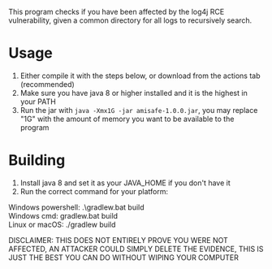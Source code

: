 This program checks if you have been affected by the log4j RCE vulnerability, given a common directory for all logs to recursively search.  

# Usage  
1. Either compile it with the steps below, or download from the actions tab (recommended) 
2. Make sure you have java 8 or higher installed and it is the highest in your PATH  
3. Run the jar with `java -Xmx1G -jar amisafe-1.0.0.jar`, you may replace "1G" with the amount of memory you want to be available to the program  

# Building
1. Install java 8 and set it as your JAVA_HOME if you don't have it
2. Run the correct command for your platform:  

Windows powershell: .\gradlew.bat build  
Windows cmd: gradlew.bat build  
Linux or macOS: ./gradlew build  


DISCLAIMER: THIS DOES NOT ENTIRELY PROVE YOU WERE NOT AFFECTED, AN ATTACKER COULD SIMPLY DELETE THE EVIDENCE, THIS IS JUST THE BEST YOU CAN DO WITHOUT WIPING YOUR COMPUTER
